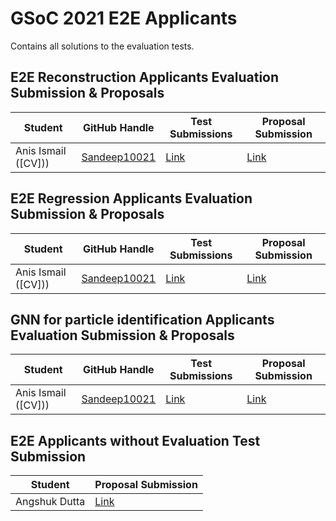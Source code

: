 # GSoC 2021 E2E Applicants
Contains all solutions to the evaluation tests.

## E2E Reconstruction Applicants Evaluation Submission & Proposals

| Student                 | GitHub Handle                                               | Test Submissions                                                           | Proposal Submission |
| ----------------------- | ----------------------------------------------------------- | -------------------------------------------------------------------------- | ------------------- |
| Anis Ismail ([CV]))| [Sandeep10021](https://github.com/Sandeep10021)             | [Link](https://github.com/Sandeep10021/ML4SCI_GSoC)| [Link](https://github.com/ML4SCI/GSoC_Solutions/blob/main/E2E/Archive/Proposals/E2E_Angshuk_Dutta_NA_5822851006857216_1618329418_Proposal.pdf)|

## E2E Regression Applicants Evaluation Submission & Proposals

| Student                 | GitHub Handle                                               | Test Submissions                                                           | Proposal Submission |
| ----------------------- | ----------------------------------------------------------- | -------------------------------------------------------------------------- | ------------------- |
| Anis Ismail ([CV]))| [Sandeep10021](https://github.com/Sandeep10021)             | [Link](https://github.com/Sandeep10021/ML4SCI_GSoC)| [Link](https://github.com/ML4SCI/GSoC_Solutions/blob/main/E2E/Archive/Proposals/E2E_Angshuk_Dutta_NA_5822851006857216_1618329418_Proposal.pdf)|

## GNN for particle identification Applicants Evaluation Submission & Proposals

| Student                 | GitHub Handle                                               | Test Submissions                                                           | Proposal Submission |
| ----------------------- | ----------------------------------------------------------- | -------------------------------------------------------------------------- | ------------------- |
| Anis Ismail ([CV]))| [Sandeep10021](https://github.com/Sandeep10021)             | [Link](https://github.com/Sandeep10021/ML4SCI_GSoC)| [Link](https://github.com/ML4SCI/GSoC_Solutions/blob/main/E2E/Archive/Proposals/E2E_Angshuk_Dutta_NA_5822851006857216_1618329418_Proposal.pdf)|


## E2E Applicants without Evaluation Test Submission
| Student                 |  Proposal Submission |
| ----------------------- |  ------------------- |
| Angshuk Dutta   | [Link](https://github.com/ML4SCI/GSoC_Solutions/blob/main/E2E/Archive/Proposals/E2E_Angshuk_Dutta_NA_5822851006857216_1618329418_Proposal.pdf)|


